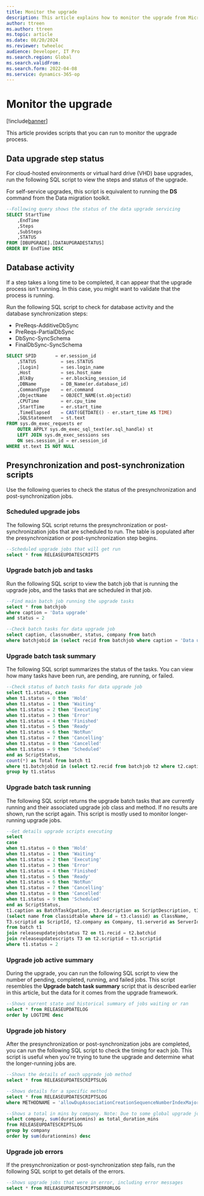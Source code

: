 ```yaml
---
title: Monitor the upgrade
description: This article explains how to monitor the upgrade from Microsoft Dynamics AX 2012 to Dynamics 365 Finance.
author: ttreen
ms.author: ttreen
ms.topic: article
ms.date: 08/20/2024
ms.reviewer: twheeloc
audience: Developer, IT Pro
ms.search.region: Global
ms.search.validFrom: 
ms.search.form: 2022-04-08
ms.service: dynamics-365-op
---
```


# Monitor the upgrade

[!include[banner](../includes/banner.md)]

This article provides scripts that you can run to monitor the upgrade process.

## Data upgrade step status

For cloud-hosted environments or virtual hard drive (VHD) base upgrades, run the following SQL script to view the steps and status of the upgrade.

For self-service upgrades, this script is equivalent to running the **DS** command from the Data migration toolkit.

```SQL
--Following query shows the status of the data upgrade servicing 
SELECT StartTime
    ,EndTime
    ,Steps
    ,SubSteps
    ,STATUS
FROM [DBUPGRADE].[DATAUPGRADESTATUS]
ORDER BY EndTime DESC
```

## Database activity

If a step takes a long time to be completed, it can appear that the upgrade process isn't running. In this case, you might want to validate that the process is running.

Run the following SQL script to check for database activity and the database synchronization steps:

- PreReqs-AdditiveDbSync
- PreReqs-PartialDbSync
- DbSync-SyncSchema
- FinalDbSync-SyncSchema

```SQL
SELECT SPID       = er.session_id
    ,STATUS         = ses.STATUS
    ,[Login]        = ses.login_name
    ,Host           = ses.host_name
    ,BlkBy          = er.blocking_session_id
    ,DBName         = DB_Name(er.database_id)
    ,CommandType    = er.command
    ,ObjectName     = OBJECT_NAME(st.objectid)
    ,CPUTime        = er.cpu_time
    ,StartTime      = er.start_time
    ,TimeElapsed    = CAST(GETDATE() - er.start_time AS TIME)
    ,SQLStatement   = st.text
FROM sys.dm_exec_requests er
    OUTER APPLY sys.dm_exec_sql_text(er.sql_handle) st
    LEFT JOIN sys.dm_exec_sessions ses
    ON ses.session_id = er.session_id
WHERE st.text IS NOT NULL
```

## Presynchronization and post-synchronization scripts

Use the following queries to check the status of the presynchronization and post-synchronization jobs.

### Scheduled upgrade jobs

The following SQL script returns the presynchronization or post-synchronization jobs that are scheduled to run. The table is populated after the presynchronization or post-synchronization step begins.

```SQL
--Scheduled upgrade jobs that will get run
select * from RELEASEUPDATESCRIPTS
```

### Upgrade batch job and tasks

Run the following SQL script to view the batch job that is running the upgrade jobs, and the tasks that are scheduled in that job.

```SQL
--Find main batch job running the upgrade tasks
select * from batchjob
where caption = 'Data upgrade'
and status = 2

--Check batch tasks for data upgrade job
select caption, classnumber, status, company from batch
where batchjobid in (select recid from batchjob where caption = 'Data upgrade' and status = 2)
```

### Upgrade batch task summary

The following SQL script summarizes the status of the tasks. You can view how many tasks have been run, are pending, are running, or failed.

```SQL
--Check status of batch tasks for data upgrade job
select t1.status, case 
when t1.status = 0 then 'Hold'
when t1.status = 1 then 'Waiting'
when t1.status = 2 then 'Executing'
when t1.status = 3 then 'Error'
when t1.status = 4 then 'Finished'
when t1.status = 5 then 'Ready'
when t1.status = 6 then 'NotRun'
when t1.status = 7 then 'Cancelling'
when t1.status = 8 then 'Cancelled'
when t1.status = 9 then 'Scheduled'
end as ScriptStatus,
count(*) as Total from batch t1
where t1.batchjobid in (select t2.recid from batchjob t2 where t2.caption = 'Data upgrade' and t2.status = 2)
group by t1.status
```

### Upgrade batch task running

The following SQL script returns the upgrade batch tasks that are currently running and their associated upgrade job class and method. If no results are shown, run the script again. This script is mostly used to monitor longer-running upgrade jobs.

```SQL
--Get details upgrade scripts executing
select 
case 
when t1.status = 0 then 'Hold'
when t1.status = 1 then 'Waiting'
when t1.status = 2 then 'Executing'
when t1.status = 3 then 'Error'
when t1.status = 4 then 'Finished'
when t1.status = 5 then 'Ready'
when t1.status = 6 then 'NotRun'
when t1.status = 7 then 'Cancelling'
when t1.status = 8 then 'Cancelled'
when t1.status = 9 then 'Scheduled'
end as ScriptStatus,
t1.caption as BatchTaskCpation, t3.description as ScriptDescription, t3.method as ScriptMethod, t3.classid as ClassId, 
(select name from classidtable where id = t3.classid) as ClassName,
T3.scriptid as ScriptId, t2.company as Company, t1.serverid as ServerId, t1.startdatetime as ScriptStartTime, t1.enddatetime as ScriptEndTime 
from batch t1
join releaseupdatejobstatus T2 on t1.recid = t2.batchid
join releaseupdatescripts T3 on t2.scriptid = t3.scriptid
where t1.status = 2
```

### Upgrade job active summary

During the upgrade, you can run the following SQL script to view the number of pending, completed, running, and failed jobs. This script resembles the **Upgrade batch task summary** script that is described earlier in this article, but the data for it comes from the upgrade framework.

```SQL
--Shows current state and historical summary of jobs waiting or ran
select * from RELEASEUPDATELOG
order by LOGTIME desc
```

### Upgrade job history

After the presynchronization or post-synchronization jobs are completed, you can run the following SQL script to check the timing for each job. This script is useful when you're trying to tune the upgrade and determine what the longer-running jobs are.

```SQL
--Shows the details of each upgrade job method
select * from RELEASEUPDATESCRIPTSLOG

--Shows details for a specific method
select * from RELEASEUPDATESCRIPTSLOG
where METHODNAME = 'allowDupAssociationCreationSequenceNumberIndexMajor'

--Shows a total in mins by company. Note: Due to some global upgrade jobs, you will see timings for company DAT
select company, sum(durationmins) as total_duration_mins
from RELEASEUPDATESCRIPTSLOG
group by company 
order by sum(durationmins) desc
```

### Upgrade job errors

If the presynchronization or post-synchronization step fails, run the following SQL script to get details of the errors.

```SQL
--Shows upgrade jobs that were in error, including error messages
select * from RELEASEUPDATESCRIPTSERRORLOG
```
